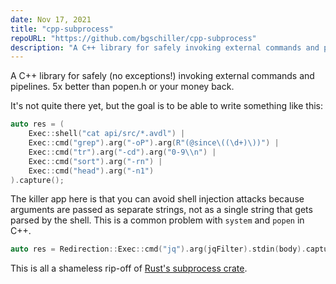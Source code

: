 ```yaml
---
date: Nov 17, 2021
title: "cpp-subprocess"
repoURL: "https://github.com/bgschiller/cpp-subprocess"
description: "A C++ library for safely invoking external commands and pipelines."
---
```


A C++ library for safely (no exceptions!) invoking external commands and pipelines. 5x better than popen.h or your money back.

It's not quite there yet, but the goal is to be able to write something like this:

```cpp
auto res = (
    Exec::shell("cat api/src/*.avdl") |
    Exec::cmd("grep").arg("-oP").arg(R"(@since\((\d+)\))") |
    Exec::cmd("tr").arg("-cd").arg("0-9\\n") |
    Exec::cmd("sort").arg("-rn") |
    Exec::cmd("head").arg("-n1")
).capture();
```

The killer app here is that you can avoid shell injection attacks because arguments are passed as separate strings, not as a single string that gets parsed by the shell. This is a common problem with `system` and `popen` in C++.

```cpp
auto res = Redirection::Exec::cmd("jq").arg(jqFilter).stdin(body).capture();
```

This is all a shameless rip-off of [Rust's subprocess crate](https://docs.rs/subprocess/latest/subprocess/).
